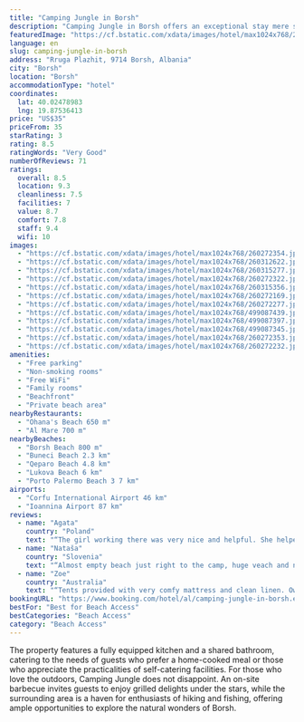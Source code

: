 ```yaml
---
title: "Camping Jungle in Borsh"
description: "Camping Jungle in Borsh offers an exceptional stay mere steps away from the pristine Borsh Beach, providing guests with a unique blend of convenience and natural beauty."
featuredImage: "https://cf.bstatic.com/xdata/images/hotel/max1024x768/260272354.jpg?k=d4b7e86aafabedecc2d5aab062c196ab19e93e2e623be77b9389306c951a517a&o=&hp=1"
language: en
slug: camping-jungle-in-borsh
address: "Rruga Plazhit, 9714 Borsh, Albania"
city: "Borsh"
location: "Borsh"
accommodationType: "hotel"
coordinates:
  lat: 40.02478983
  lng: 19.87536413
price: "US$35"
priceFrom: 35
starRating: 3
rating: 8.5
ratingWords: "Very Good"
numberOfReviews: 71
ratings:
  overall: 8.5
  location: 9.3
  cleanliness: 7.5
  facilities: 7
  value: 8.7
  comfort: 7.8
  staff: 9.4
  wifi: 10
images:
  - "https://cf.bstatic.com/xdata/images/hotel/max1024x768/260272354.jpg?k=d4b7e86aafabedecc2d5aab062c196ab19e93e2e623be77b9389306c951a517a&o=&hp=1"
  - "https://cf.bstatic.com/xdata/images/hotel/max1024x768/260312622.jpg?k=b97e1e62359169b4b5fc15eb843d68e66ad8fb0f73b3f8ad7d7a0698282bcab6&o=&hp=1"
  - "https://cf.bstatic.com/xdata/images/hotel/max1024x768/260315277.jpg?k=5cbd3b995fe4840bf8c853b1eeb8ecbe49a1b2f1182f41c1d56afb055a0d90ef&o=&hp=1"
  - "https://cf.bstatic.com/xdata/images/hotel/max1024x768/260272322.jpg?k=f15378b47aa0a75426b62fa04b5a2dce2037f875d22f37e92bb4cea0345b1c76&o=&hp=1"
  - "https://cf.bstatic.com/xdata/images/hotel/max1024x768/260315356.jpg?k=2cb10b589010782a765e64dcf732b59c22eeb0ff6cb00d9605668929ba5ca865&o=&hp=1"
  - "https://cf.bstatic.com/xdata/images/hotel/max1024x768/260272169.jpg?k=ce3f6926bbb2aacd3954fca489a43556321f1a2145b3e48b598ebfb0866fe8a5&o=&hp=1"
  - "https://cf.bstatic.com/xdata/images/hotel/max1024x768/260272277.jpg?k=0d91f2255d35409f4abb7ac56f05bf529c1653148ad5f53ac45e22affbada019&o=&hp=1"
  - "https://cf.bstatic.com/xdata/images/hotel/max1024x768/499087439.jpg?k=d5f8501d7158183f1437ca376b3b1040d5c4b0ed6d03ddb7684d5046b8e8b75e&o=&hp=1"
  - "https://cf.bstatic.com/xdata/images/hotel/max1024x768/499087397.jpg?k=39a557505d5eb385ca1f678bfdf0586fa398cc01ddf91858e83d276ef0578b7f&o=&hp=1"
  - "https://cf.bstatic.com/xdata/images/hotel/max1024x768/499087345.jpg?k=608c2e241e8bc3005a0df4a39ec8164fd2dcabc5b7affec5728ddb9ab942e859&o=&hp=1"
  - "https://cf.bstatic.com/xdata/images/hotel/max1024x768/260272353.jpg?k=925faba5dcd9a513c99fb07b4a7af36b042261276d165dbf586d204de5cedb70&o=&hp=1"
  - "https://cf.bstatic.com/xdata/images/hotel/max1024x768/260272232.jpg?k=7756ce1c75f4bae415b40d500e4fd363bc0969a734d9fb6cbecaeaf4931782f3&o=&hp=1"
amenities:
  - "Free parking"
  - "Non-smoking rooms"
  - "Free WiFi"
  - "Family rooms"
  - "Beachfront"
  - "Private beach area"
nearbyRestaurants:
  - "Ohana's Beach 650 m"
  - "Al Mare 700 m"
nearbyBeaches:
  - "Borsh Beach 800 m"
  - "Buneci Beach 2.3 km"
  - "Qeparo Beach 4.8 km"
  - "Lukova Beach 6 km"
  - "Porto Palermo Beach 3 7 km"
airports:
  - "Corfu International Airport 46 km"
  - "Ioannina Airport 87 km"
reviews:
  - name: "Agata"
    country: "Poland"
    text: "“The girl working there was very nice and helpful. She helped us organize a bus to Tirana, even called the driver to book us seats. The place was really great as well, just by the sea, you could hear the waves as you were falling asleep. The...”"
  - name: "Nataša"
    country: "Slovenia"
    text: "“Almost empty beach just right to the camp, huge veach and no peaple in high season, which is just a miracle. The most beautiful beach In Ionian sea on albanian coast”"
  - name: "Zoe"
    country: "Australia"
    text: "“Tents provided with very comfy mattress and clean linen. Owners lent me cooking equipment, helped me organise my transfers and even walked with me to catch the bus early in the morning. The best location for quiet beach time, walking, socialising...”"
bookingURL: "https://www.booking.com/hotel/al/camping-jungle-in-borsh.en-gb.html?aid=8035640"
bestFor: "Best for Beach Access"
bestCategories: "Beach Access"
category: "Beach Access"
---
```


The property features a fully equipped kitchen and a shared bathroom, catering to the needs of guests who prefer a home-cooked meal or those who appreciate the practicalities of self-catering facilities. For those who love the outdoors, Camping Jungle does not disappoint. An on-site barbecue invites guests to enjoy grilled delights under the stars, while the surrounding area is a haven for enthusiasts of hiking and fishing, offering ample opportunities to explore the natural wonders of Borsh.